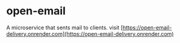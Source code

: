 # open-email
A microservice that sents mail to clients.
visit [https://open-email-delivery.onrender.com](https://open-email-delivery.onrender.com)
